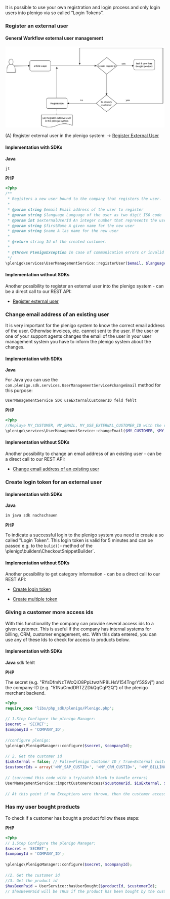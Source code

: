 It is possible to use your own registration and login process and only login users into plenigo via so called “Login Tokens”.

### Register an external user

#### General Workflow external user management 

![General Workflow External User Management](/assets/images/ci/ExternalUser.png)

(A) Register external user in the plenigo system: -> [Register External User](https://api.plenigo.com/#!/external_user_management/registerExternalUser)

#### Implementation with SDKs  

**Java**
```java
jt
```

**PHP**

```php
<?php
/**
 * Registers a new user bound to the company that registers the user.
 *
 * @param string $email Email address of the user to register
 * @param string $language Language of the user as two digit ISO code
 * @param int $externalUserId An integer number that represents the user in the external system
 * @param string $firstName A given name for the new user
 * @param string $name A las name for the new user
 *
 * @return string Id of the created customer.
 *
 * @throws PlenigoException In case of communication errors or invalid parameters.
 */
\plenigo\services\UserManagementService::registerUser($email, $language = "en", $externalUserId = null, $firstName = null, $name = null)
```

#### Implementation without SDKs 

Another possibility to register an external user into the plenigo system - can be a direct call to our REST API:

* [Register external user](https://api.plenigo.com/#!/external_user_management/registerExternalUser)


### Change email address of an existing user

It is very important for the plenigo system to know the correct email address of the user. Otherwise invoices, etc. cannot sent to the user. If the user or one of your support agents changes the email of the user in your user management system you have to inform the plenigo system about the changes.

#### Implementation with SDKs

**Java**

For Java you can use the `com.plenigo.sdk.services.UserManagementService#changeEmail` method for this purpose:
```java
UserManagementService SDK useExternalCustomerID feld fehlt
```
**PHP**

```php
<?php
//Replaye MY_CUSTOMER, MY_EMAIL, MY_USE_EXTERNAL_CUSTOMER_ID with the real data
\plenigo\services\UserManagementService::changeEmail($MY_CUSTOMER, $MY_EMAIL, $MY_USE_EXTERNAL_CUSTOMER_ID = false)
```
#### Implementation without SDKs

Another possibility to change an email address of an existing user - can be a direct call to our REST API:

* [Change email address of an existing user](https://api.plenigo.com/#!/external_user_management/registerExternalUser)

### Create login token for an external user


#### Implementation with SDKs

**Java**
```java
in java sdk nachschauen
```

**PHP**

To indicate a successful login to the plenigo system you need to create a so called "Login Token". This login token is valid for 5 minutes and can be passed  e.g. to the `bulid()`- method of the \plenigo\builders\CheckoutSnippetBuilder`.

#### Implementation without SDKs 

Another possibility to get category information - can be a direct call to our REST API:

* [Create login token](https://api.plenigo.com/#!/external_user_management/createLoginToken)

* [Create multiple token](https://api.plenigo.com/#!/external_user_management/createMultipleLoginTokens)

### Giving a customer more access ids


With this functionality the company can provide several access ids to a given customer. This is useful if the company has internal systems for billing, CRM, customer engagement, etc. With this data entered, you can use any of these Ids to check for access to products below.

#### Implementation with SDKs

**Java**
sdk fehlt

**PHP**

The secret (e.g. "RYsDfmNzTWcQiO8PpLtwzNP8LHsV154TngrY5SSvj") and the company-ID (e.g. "51NuCmdDRTZZDkQqCqP2Q") of the plenigo merchant backend.  
```php
<?php
require_once 'libs/php_sdk/plenigo/Plenigo.php';

// 1.Step Configure the plenigo Manager:
$secret = 'SECRET';
$companyId = 'COMPANY_ID';

//configure plenigo:
\plenigo\PlenigoManager::configure($secret, $companyId);

// 2. Get the customer id
$isExternal = false; // False=Plenigo Customer ID / True=External customer ID
$customerIds = array('<MY_SAP_CUSTID>', '<MY_CRM_CUSTID>', '<MY_BILLING_CUSTID>', '<MY_ECOMMERCE_CUSTID>'); // one up to four access id

// (surround this code with a try/catch block to handle errors)
UserManagementService::importCustomerAccess($customerId, $isExternal, $customerIds);

// At this point if no Exceptions were thrown, then the customer access has been imported
```
### Has my user bought products 

To check if a customer has bought a product follow these steps:

**PHP**

```php
<?php
// 1.Step Configure the plenigo Manager:
$secret = 'SECRET';
$companyId = 'COMPANY_ID';

\plenigo\PlenigoManager::configure($secret, $companyId);

//2. Get the customer id
//3. Get the product id
$hasBeenPaid = UserService::hasUserBought($productId, $customerId);
// $hasBeenPaid will be TRUE if the product has been bought by the customer, FALSE otherwise
```